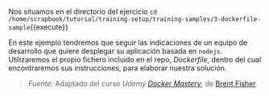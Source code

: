 Nos situamos en el directorio del ejercicio ``cd /home/scrapbook/tutorial/training-setup/training-samples/3-dockerfile-sample``{{execute}}

En este ejemplo tendremos que seguir las indicaciones de un equipo de desarrollo que quiere desplegar su aplicación basada en ``nodejs``.
Utilizaremos el propio fichero incluido en el repo, _Dockerfile_, dentro del cual encontraremos sus instrucciones, para elaborar nuestra solución.

> *Fuente:* Adaptado del curso _Udemy_ [_Docker Mastery_](https://www.udemy.com/docker-mastery/learn/v4/content), de [Brent Fisher](https://www.bretfisher.com/)
